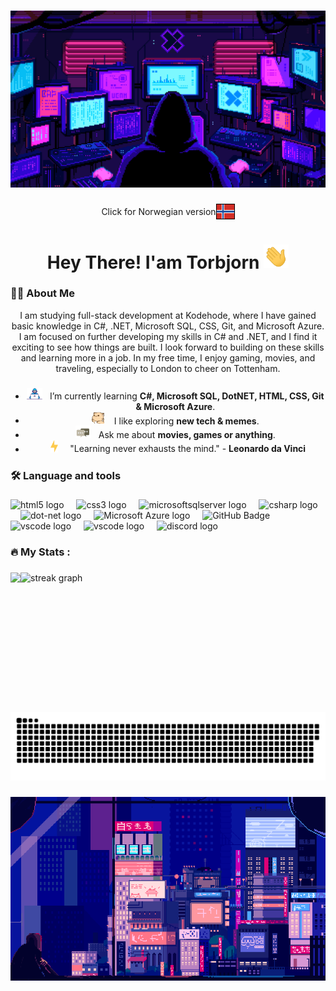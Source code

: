 ###
<div align="center">
  <img alt="GIF" src="https://github.com/TorbjornF-H01/TorbjornF-H01/blob/main/GithubProfile/screens.gif"
</div>

###
[<span style="display: inline-flex; align-items: center;">Click for Norwegian version <img src="GithubProfile/Norge.png" alt="Norsk" width="30" height="25" style="margin-left: 5px vertical-align: middle;"></span>](README.nor.md)
<h1 align="center">Hey There! I'am Torbjorn <img alt="GIF" src="GithubProfile/Hi.gif" width="40" /></h1>


###

<h3 align="left">👨‍💻  About Me</h3>

<p>I am studying full-stack development at Kodehode, where I have gained basic knowledge in C#, .NET, Microsoft SQL, CSS, Git, and Microsoft Azure. I am focused on further developing my skills in C# and .NET, and I find it exciting to see how things are built. I look forward to building on these skills and learning more in a job. In my free time, I enjoy gaming, movies, and traveling, especially to London to cheer on Tottenham.</p>


###

- <img alt="GIF" src="GithubProfile/Developer.gif" width="25" /> &nbsp; I’m currently learning **C#, Microsoft SQL, DotNET, HTML, CSS, Git & Microsoft Azure**.<br>
- <img src="GithubProfile/hyperkitty.gif" width="20" />&nbsp;&nbsp;&nbsp; I like exploring **new tech & memes**. <br>
- <img src="GithubProfile/message.gif" width="25" />&nbsp;&nbsp; Ask me about **movies, games or anything**. <br>
- &nbsp;&nbsp;<img src="GithubProfile/lightning.gif" width="12" />&nbsp;&nbsp;&nbsp;&nbsp; "Learning never exhausts the mind." - **Leonardo da Vinci**<br>

###

<h3 align="left">🛠 Language and tools</h3>

###

<div align="left">
  <img src="https://img.shields.io/badge/HTML5-E34F26?logo=html5&logoColor=fff&style=for-the-badge" height="30" alt="html5 logo"  />
  <img width="12" />
  <img src="https://img.shields.io/badge/CSS3-1572B6?logo=css3&logoColor=fff&style=for-the-badge" height="30" alt="css3 logo"  />
  <img width="12" />
  <img src="https://img.shields.io/badge/Microsoft%20SQL%20Server-CC2927?logo=microsoftsqlserver&logoColor=fff&style=for-the-badge" height="30" alt="microsoftsqlserver logo"  />
  <img width="12" />
  <img src="https://img.shields.io/badge/C%23-512BD4?logo=csharp&logoColor=fff&style=for-the-badge" height="30" alt="csharp logo"  />
  <img width="12" />
  <img src="https://img.shields.io/badge/.NET-512BD4?logo=dotnet&logoColor=fff&style=for-the-badge" height="30" alt="dot-net logo"  />
  <img width="12" />
  <img src="https://img.shields.io/badge/Microsoft%20Azure-0078D4?logo=microsoftazure&logoColor=fff&style=for-the-badge" height="30" alt="Microsoft Azure logo"  />
  <img width="12" />
  <img src="https://img.shields.io/badge/GitHub-181717?logo=github&logoColor=fff&style=for-the-badge" height="30" alt="GitHub Badge">
  <img width="12" />
  <img src="https://img.shields.io/badge/Visual%20Studio-5C2D91?logo=visualstudio&logoColor=fff&style=for-the-badge" height="30" alt="vscode logo"  />
  <img width="12" />
  <img src="https://img.shields.io/badge/Visual%20Studio%20Code-007ACC?logo=visualstudiocode&logoColor=fff&style=for-the-badge" height="30" alt="vscode logo"  />
  <img width="12" />
  <img src="https://img.shields.io/badge/Discord-5865F2?logo=discord&logoColor=fff&style=for-the-badge" height="30" alt="discord logo"  />
</div>

###

<h3 align="left">🔥 My Stats :</h3>

###

<div style="display: flex; flex-direction: row;">
  <img src ="https://github-readme-stats.vercel.app/api/top-langs/?username=TorbjornF-H01&theme=tokyonight" />
  <img src="https://streak-stats.demolab.com?user=TorbjornF-H01&locale=en&mode=daily&theme=tokyonight&hide_border=false&border_radius=5&order=3" height="200" alt="streak graph"  />
</div>

###

<img src="https://raw.githubusercontent.com/TorbjornF-H01/TorbjornF-H01/output/snake.svg" alt="Snake animation" />

###
<div align="center">
  <img alt="GIF" src="https://github.com/TorbjornF-H01/TorbjornF-H01/blob/main/GithubProfile/ChillCity.gif"
</div>
